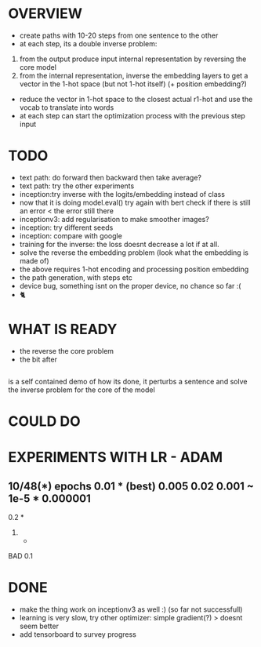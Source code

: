 


# OVERVIEW
- create paths with 10-20 steps from one sentence to the other
- at each step, its a double inverse problem:
 1. from the output produce input internal representation by reversing the core model
 2. from the internal representation, inverse the embedding layers to get a vector in the 1-hot space (but not 1-hot itself) (+ position embedding?)
- reduce the vector in 1-hot space to the closest actual r1-hot and use the vocab to translate into words
- at each step can start the optimization process with the previous step input

# TODO
- text path: do forward then backward then take average?
- text path: try the other experiments
- inception:try inverse with the logits/embedding instead of class
- now that it is doing model.eval() try again with bert check if there is still an error < the error still there
- inceptionv3: add regularisation to make smoother images?
- inception: try different seeds
- inception: compare with google
- training for the inverse: the loss doesnt decrease a lot if at all.
- solve the reverse the embedding problem (look what the embedding is made of)
- the above requires 1-hot encoding and processing position embedding
- the path generation, with steps etc
- device bug, something isnt on the proper device, no chance so far :(
- 🐈️

# WHAT IS READY
- the reverse the core problem
- the bit after
```>>>>>>>>>>>>>>>>>>>>>>>>>>>>>>>>>>>>>>> BERT
```
  is a self contained demo of how its done,
  it perturbs a sentence and solve the inverse problem for the core of the model


# COULD DO


# EXPERIMENTS WITH LR - ADAM


10/48(*) epochs
0.01 * (best)
0.005
0.02
0.001 ~ 1e-5 *
0.000001
---
0.2 *
1. *

BAD
0.1

# DONE
- make the thing work on inceptionv3 as well :)
  (so far not successfull)
- learning is very slow, try other optimizer: simple gradient(?) > doesnt seem better
- add tensorboard to survey progress
